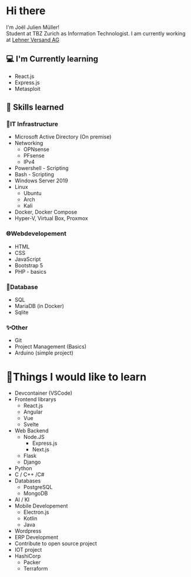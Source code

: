 # Hi there

I'm Joël Julien Müller!  
Student at TBZ Zurich as Information Technologist.
I am currently working at [Lehner Versand AG](https://lehner-versand.ch)

## 💻 I'm Currently learning 
- React.js
- Express.js
- Metasploit

## 💯 Skills learned

### 🔧IT Infrastructure
- Microsoft Active Directory (On premise)
- Networking
    - OPNsense
    - PFsense
    - IPv4    
- Powershell - Scripting
- Bash - Scripting
- Windows Server 2019
- Linux
    - Ubuntu
    - Arch
    - Kali 
- Docker, Docker Compose
- Hyper-V, Virtual Box, Proxmox

### 🌐Webdevelopement
- HTML
- CSS
- JavaScript 
- Bootstrap 5
- PHP - basics

### 💾Database
- SQL
- MariaDB (in Docker)
- Sqlite

### ✨Other
- Git
- Project Management (Basics)
- Arduino (simple project)

# 👀Things I would like to learn
- Devcontainer (VSCode)
- Frontend librarys
    - React.js
    - Angular
    - Vue
    - Svelte
- Web Backend
    - Node.JS
        - Express.js
        - Next.js
    - Flask
    - Django
- Python
- C / C++ /C#
- Databases
    - PostgreSQL
    - MongoDB
- AI / KI
- Mobile Developement
    - Electron.js
    - Kotlin
    - Java
- Wordpress 
- ERP Development
- Contribute to open source project
- IOT project
- HashiCorp
    - Packer
    - Terraform
<!---
jojomueller05/jojomueller05 is a ✨ special ✨ repository because its `README.md` (this file) appears on your GitHub profile.
You can click the Preview link to take a look at your changes.

_"It works on my machine..."_
--->
